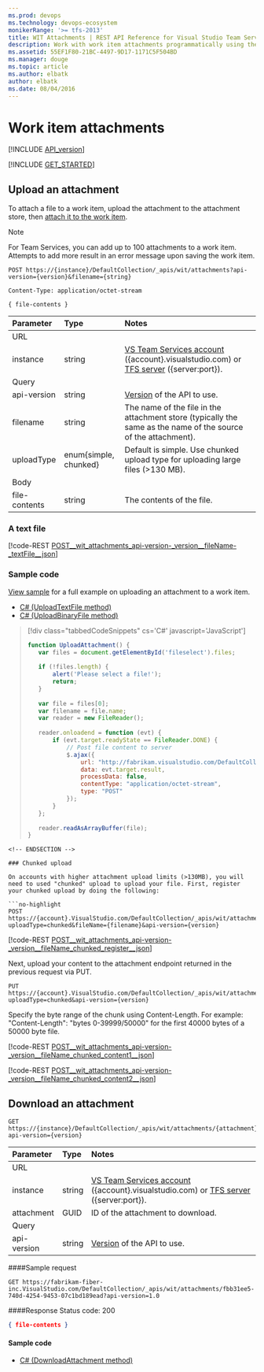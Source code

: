 ```yaml
---
ms.prod: devops
ms.technology: devops-ecosystem
monikerRange: '>= tfs-2013'
title: WIT Attachments | REST API Reference for Visual Studio Team Services and Team Foundation Server
description: Work with work item attachments programmatically using the REST APIs for Visual Studio Team Services and Team Foundation Server. 
ms.assetid: 55EF1F80-21BC-4497-9D17-1171C5F504BD
ms.manager: douge
ms.topic: article
ms.author: elbatk
author: elbatk
ms.date: 08/04/2016
---
```


# Work item attachments
[!INCLUDE [API_version](../_data/version.md)]

[!INCLUDE [GET_STARTED](../_data/get-started.md)]

## Upload an attachment
<a name="uploadanattachment" />

To attach a file to a work item, upload the attachment to the attachment store, then [attach it to the work item](./work-items.md#addanattachment).


>[!NOTE]  
For Team Services, you can add up to 100 attachments to a work item. Attempts to add more result in an error message upon saving the work item. 


```no-highlight
POST https://{instance}/DefaultCollection/_apis/wit/attachments?api-version={version}&filename={string}
```
```http
Content-Type: application/octet-stream
```
```
{ file-contents }
```

| Parameter | Type    | Notes	
|:----------|:--------|:------------------------------
| URL
| instance  | string  | [VS Team Services account](/vsts/integrate/get-started/rest/basics) ({account}.visualstudio.com) or [TFS server](/vsts/integrate/get-started/rest/basics) ({server:port}).
| Query
| api-version| string | [Version](../../concepts/rest-api-versioning.md) of the API to use.
| filename  | string  | The name of the file in the attachment store (typically the same as the name of the source of the attachment).
| uploadType| enum{simple, chunked} | Default is simple. Use chunked upload type for uploading large files (>130 MB).
| Body
| file-contents | string | The contents of the file.

### A text file
[!code-REST [POST__wit_attachments_api-version-_version__fileName-_textFile__json](./_data/attachments/POST__wit_attachments_fileName-_textFile_.json)]

### Sample code
[View sample](./work-items.md#addanattachment) for a full example on uploading an attachment to a work item.

* [C# (UploadTextFile method)](https://github.com/Microsoft/vsts-dotnet-samples/blob/master/ClientLibrary/Snippets/Microsoft.TeamServices.Samples.Client/WorkItemTracking/AttachmentsSample.cs#L23)
* [C# (UploadBinaryFile method)](https://github.com/Microsoft/vsts-dotnet-samples/blob/master/ClientLibrary/Snippets/Microsoft.TeamServices.Samples.Client/WorkItemTracking/AttachmentsSample.cs#L49)


>[!div class="tabbedCodeSnippets" cs='C#' javascript='JavaScript']
>```javascript
>function UploadAttachment() {
>    var files = document.getElementById('fileselect').files;
>    
>    if (!files.length) {
>        alert('Please select a file!');
>        return;
>    }
>    
>    var file = files[0];
>    var filename = file.name;
>    var reader = new FileReader();
>    
>    reader.onloadend = function (evt) {
>        if (evt.target.readyState == FileReader.DONE) {
>            // Post file content to server
>            $.ajax({
>                url: "http://fabrikam.visualstudio.com/DefaultCollection/_apis/wit/attachments?filename=" + filename + "&api-version=1.0",
>                data: evt.target.result,
>                processData: false,
>                contentType: "application/octet-stream",
>                type: "POST"
>            });
>        }
>    };
>    
>    reader.readAsArrayBuffer(file);
>}
```
<!-- ENDSECTION --> 

### Chunked upload

On accounts with higher attachment upload limits (>130MB), you will need to used "chunked" upload to upload your file. First, register your chunked upload by doing the following:
 
```no-highlight
POST https://{account}.VisualStudio.com/DefaultCollection/_apis/wit/attachments?uploadType=chunked&fileName={filename}&api-version={version}
```

[!code-REST [POST__wit_attachments_api-version-_version__fileName_chunked_register__json](./_data/attachments/POST_wit_attachments_fileName_chunked_register.json)]

Next, upload your content to the attachment endpoint returned in the previous request via PUT.

```no-highlight
PUT https://{account}.VisualStudio.com/DefaultCollection/_apis/wit/attachments/{attachmentid}?uploadType=chunked&api-version={version}
```

Specify the byte range of the chunk using Content-Length. For example: "Content-Length": "bytes 0-39999/50000" for the first 40000 bytes of a 50000 byte file.

[!code-REST [POST__wit_attachments_api-version-_version__fileName_chunked_content1__json](./_data/attachments/POST_wit_attachments_fileName_chunked_content1.json)]

[!code-REST [POST__wit_attachments_api-version-_version__fileName_chunked_content2__json](./_data/attachments/POST_wit_attachments_fileName_chunked_content2.json)]

## Download an attachment

```no-highlight
GET https://{instance}/DefaultCollection/_apis/wit/attachments/{attachment}?api-version={version}
```

| Parameter  | Type    | Notes	
|:-----------|:--------|:------------------------------
| URL
| instance   | string  | [VS Team Services account](/vsts/integrate/get-started/rest/basics) ({account}.visualstudio.com) or [TFS server](/vsts/integrate/get-started/rest/basics) ({server:port}).
| attachment | GUID    | ID of the attachment to download.
| Query
| api-version| string  | [Version](../../concepts/rest-api-versioning.md) of the API to use.

####Sample request
```no-highlight
GET https://fabrikam-fiber-inc.VisualStudio.com/DefaultCollection/_apis/wit/attachments/fbb31ee5-740d-4254-9453-07c1bd189ead?api-version=1.0
```

####Response
Status code: 200
```json
{ file-contents }
```

#### Sample code

* [C# (DownloadAttachment method)](https://github.com/Microsoft/vsts-dotnet-samples/blob/master/ClientLibrary/Snippets/Microsoft.TeamServices.Samples.Client/WorkItemTracking/AttachmentsSample.cs#L69)